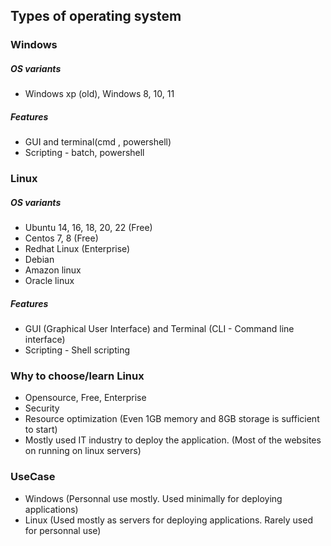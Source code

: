 ## Types of operating system

### Windows
##### OS variants
* Windows xp (old), Windows 8, 10, 11

##### Features
* GUI and terminal(cmd , powershell)
* Scripting - batch, powershell 

### Linux
##### OS variants
* Ubuntu 14, 16, 18, 20, 22 (Free)
* Centos 7, 8 (Free)
* Redhat Linux (Enterprise)
* Debian
* Amazon linux
* Oracle linux

##### Features
* GUI (Graphical User Interface) and Terminal (CLI - Command line interface)
* Scripting - Shell scripting

### Why to choose/learn Linux
* Opensource, Free, Enterprise
* Security
* Resource optimization (Even 1GB memory and 8GB storage is sufficient to start)
* Mostly used IT industry to deploy the application. (Most of the websites on running on linux servers)

### UseCase
* Windows (Personnal use mostly. Used minimally for deploying applications)
* Linux (Used mostly as servers for deploying applications. Rarely used for personnal use)